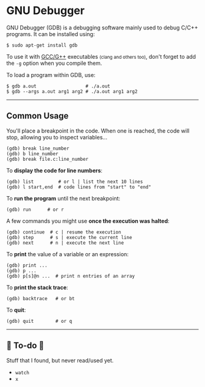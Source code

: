 # GNU Debugger

<div class="row row-cols-md-2"><div>

GNU Debugger (GDB) is a debugging software mainly used to debug C/C++ programs. It can be installed using:

```shell!
$ sudo apt-get install gdb
```

To use it with [GCC/G++](/programming-languages/low-level/compilers/gnu/gdb.md) executables <small>(clang and others too)</small>, don't forget to add the `-g` option when you compile them.
</div><div>

To load a program within GDB, use:

```shell!
$ gdb a.out                  # ./a.out
$ gdb --args a.out arg1 arg2 # ./a.out arg1 arg2
```
</div></div>

<hr class="sep-both">

## Common Usage

<div class="row row-cols-md-2"><div>

You'll place a breakpoint in the code. When one is reached, the code will stop, allowing you to inspect variables...

```text!
(gdb) break line_number
(gdb) b line_number
(gdb) break file.c:line_number      
```

To **display the code for line numbers**:

```text!
(gdb) list         # or l | list the next 10 lines
(gdb) l start,end  # code lines from "start" to "end"
```

To **run the program** until the next breakpoint:

```text!
(gdb) run      # or r 
```

A few commands you might use **once the execution was halted**:

```text!
(gdb) continue  # c | resume the execution
(gdb) step      # s | execute the current line
(gdb) next      # n | execute the next line
```
</div><div>

To **print** the value of a variable or an expression:

```text!
(gdb) print ...
(gdb) p ...
(gdb) p[s]@n ...  # print n entries of an array
```

To **print the stack trace**:

```text!
(gdb) backtrace   # or bt
```

To **quit**:

```text!
(gdb) quit        # or q
```
</div></div>

<hr class="sep-both">

## 👻 To-do 👻

Stuff that I found, but never read/used yet.

<div class="row row-cols-md-2"><div>

* `watch`
* `x`
</div><div>


</div></div>